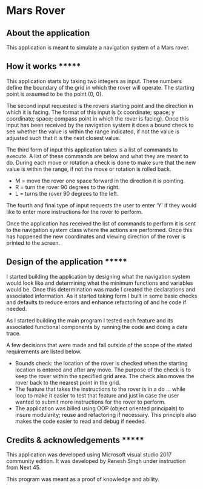 # Mars Rover

## About the application 

This application is meant to simulate a navigation system of a Mars rover.

## How it works *****

This application starts by taking two integers as input. These numbers define the boundary of the grid in which the rover will operate. The starting point is assumed to be the point (0, 0).

The second input requested is the rovers starting point and the direction in which it is facing. The format of this input is (x coordinate; space; y coordinate; space; compass point in which the rover is facing). Once this input has been received by the navigation system it does a bound check to see whether the value is within the range indicated, if not the value is adjusted such that it is the next closest value.

The third form of input this application takes is a list of commands to execute. A list of these commands are below and what they are meant to do. During each move or rotation a check is done to make sure that the new value is within the range, if not the move or rotation is rolled back. 
* M = move the rover one space forward in the direction it is pointing.
* R = turn the rover 90 degrees to the right.
* L = turns the rover 90 degrees to the left.

The fourth and final type of input requests the user to enter ‘Y’ if they would like to enter more instructions for the rover to perform.

Once the application has received the list of commands to perform it is sent to the navigation system class where the actions are performed. Once this has happened the new coordinates and viewing direction of the rover is printed to the screen.

## Design of the application *****

I started building the application by designing what the navigation system would look like and determining what the minimum functions and variables would be. Once this determination was made I created the declarations and associated information. As it started taking form I built in some basic checks and defaults to reduce errors and enhance refactoring of and he code if needed. 

As I started building the main program I tested each feature and its associated functional components by running the code and doing a data trace.  

A few decisions that were made and fall outside of the scope of the stated requirements are listed below.
* Bounds check: the location of the rover is checked when the starting location is entered and after any move. The purpose of the check is to keep the rover within the specified grid area. The check also moves the rover back to the nearest point in the grid.
* The feature that takes the instructions to the rover is in a do … while loop to make it easier to test that feature and just in case the user wanted to submit more instructions for the rover to perform.
* The application was billed using OOP (object oriented principals) to insure modularity; reuse and refactoring if necessary. This principle also makes the code easier to read and debug if needed. 

## Credits & acknowledgements *****

This application was developed using Microsoft visual studio 2017 community edition. It was developed by Renesh Singh under instruction from Next 45.

This program was meant as a proof of knowledge and ability.
